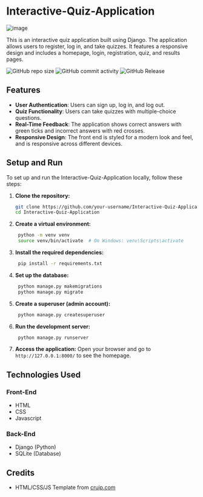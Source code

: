 # Interactive-Quiz-Application

![image](https://github.com/user-attachments/assets/95d1ba66-c0c7-4995-a7eb-380ecfc442bc)


This is an interactive quiz application built using Django. The application allows users to register, log in, and take quizzes. It features a responsive design and includes a homepage, login, registration, quiz, and results pages.

![GitHub repo size](https://img.shields.io/github/repo-size/senhorvance/Interactive-Quiz-Application)
![GitHub commit activity](https://img.shields.io/github/commit-activity/t/senhorvance/Interactive-Quiz-Application)
![GitHub Release](https://img.shields.io/github/v/release/senhorvance/Interactive-Quiz-Application)

## Features

- **User Authentication**: Users can sign up, log in, and log out.
- **Quiz Functionality**: Users can take quizzes with multiple-choice questions.
- **Real-Time Feedback**: The application shows correct answers with green ticks and incorrect answers with red crosses.
- **Responsive Design**: The front end is styled for a modern look and feel, and is responsive across different devices.

## Setup and Run

To set up and run the Interactive-Quiz-Application locally, follow these steps:

1. **Clone the repository:**
   ```bash
   git clone https://github.com/your-username/Interactive-Quiz-Application.git
   cd Interactive-Quiz-Application
   ```
2. **Create a virtual environment:**
   ```bash
    python -m venv venv
    source venv/bin/activate  # On Windows: venv\Scripts\activate
   ```
3. **Install the required dependencies:**
   ```bash
    pip install -r requirements.txt
   ```
4. **Set up the database:**
   ```bash
    python manage.py makemigrations
    python manage.py migrate
   ```
5. **Create a superuser (admin account):**
   ```bash
    python manage.py createsuperuser
   ```
6. **Run the development server:**
   ```bash
    python manage.py runserver
   ```
7. **Access the application:** Open your browser and go to `http://127.0.0.1:8000/` to see the homepage.

## Technologies Used
### Front-End
- HTML
- CSS
- Javascript
### Back-End
- Django (Python)
- SQLite (Database)

## Credits
- HTML/CSS/JS Template from [cruip.com](https://cruip.com/demos/solid/)
